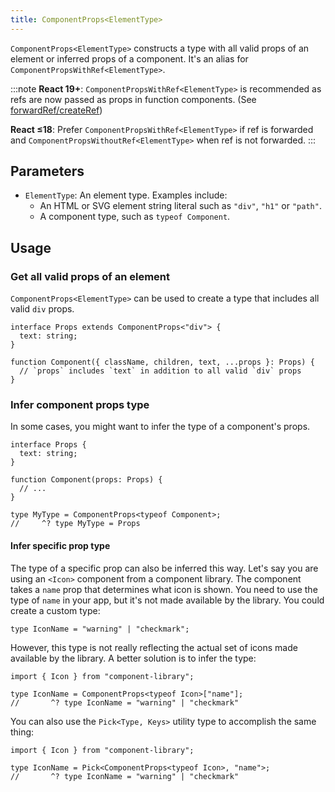 ```yaml
---
title: ComponentProps<ElementType>
---
```


`ComponentProps<ElementType>` constructs a type with all valid props of an element or inferred props of a component. It's an alias for `ComponentPropsWithRef<ElementType>`.

:::note
**React 19+**: `ComponentPropsWithRef<ElementType>` is recommended as refs are now passed as props in function components. (See [forwardRef/createRef](/docs/basic/getting-started/forward_and_create_ref))

**React ≤18**: Prefer `ComponentPropsWithRef<ElementType>` if ref is forwarded and `ComponentPropsWithoutRef<ElementType>` when ref is not forwarded.
:::

## Parameters

- `ElementType`: An element type. Examples include:
  - An HTML or SVG element string literal such as `"div"`, `"h1"` or `"path"`.
  - A component type, such as `typeof Component`.

## Usage

### Get all valid props of an element

`ComponentProps<ElementType>` can be used to create a type that includes all valid `div` props.

```tsx
interface Props extends ComponentProps<"div"> {
  text: string;
}

function Component({ className, children, text, ...props }: Props) {
  // `props` includes `text` in addition to all valid `div` props
}
```

### Infer component props type

In some cases, you might want to infer the type of a component's props.

```tsx
interface Props {
  text: string;
}

function Component(props: Props) {
  // ...
}

type MyType = ComponentProps<typeof Component>;
//     ^? type MyType = Props
```

#### Infer specific prop type

The type of a specific prop can also be inferred this way. Let's say you are using an `<Icon>` component from a component library. The component takes a `name` prop that determines what icon is shown. You need to use the type of `name` in your app, but it's not made available by the library. You could create a custom type:

```tsx
type IconName = "warning" | "checkmark";
```

However, this type is not really reflecting the actual set of icons made available by the library. A better solution is to infer the type:

```tsx
import { Icon } from "component-library";

type IconName = ComponentProps<typeof Icon>["name"];
//       ^? type IconName = "warning" | "checkmark"
```

You can also use the `Pick<Type, Keys>` utility type to accomplish the same thing:

```tsx
import { Icon } from "component-library";

type IconName = Pick<ComponentProps<typeof Icon>, "name">;
//       ^? type IconName = "warning" | "checkmark"
```
